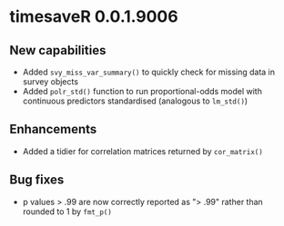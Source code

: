 # timesaveR 0.0.1.9006

## New capabilities

* Added `svy_miss_var_summary()` to quickly check for missing data in survey objects
* Added `polr_std()` function to run proportional-odds model with continuous predictors standardised (analogous to `lm_std()`)

## Enhancements

* Added a tidier for correlation matrices returned by `cor_matrix()`

## Bug fixes

* p values > .99 are now correctly reported as "> .99" rather than rounded to 1 by `fmt_p()`